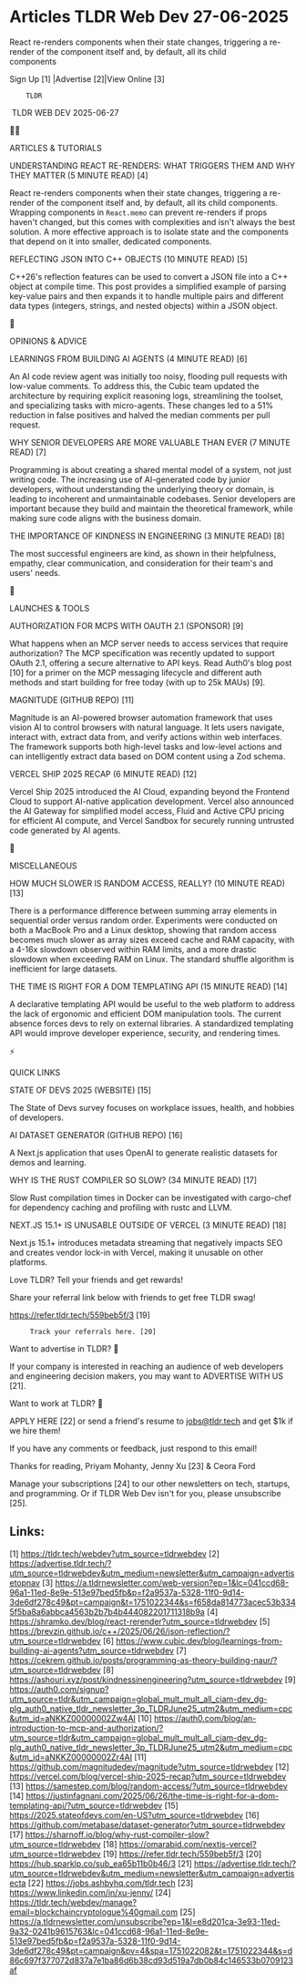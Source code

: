 # Articles TLDR Web Dev 27-06-2025

React re-renders components when their state changes, triggering a
re-render of the component itself and, by default, all its child
components ‌ ‌ ‌ ‌ ‌ ‌ ‌ ‌ ‌ ‌ ‌ ‌ ‌ ‌ ‌ ‌ ‌ ‌ ‌ ‌ ‌ ‌ ‌ ‌ ‌ ‌  ‌ ‌ ‌ ‌ ‌ ‌ ‌ ‌ ‌ ‌ ‌ ‌ ‌ ‌ ‌ ‌ ‌ ‌ ‌ ‌ ‌ ‌ ‌ ‌ ‌ ‌ 


 Sign Up [1] |Advertise [2]|View Online [3] 

		TLDR 

 TLDR WEB DEV 2025-06-27

🧑‍💻 

ARTICLES & TUTORIALS

 UNDERSTANDING REACT RE-RENDERS: WHAT TRIGGERS THEM AND WHY THEY
MATTER (5 MINUTE READ) [4] 

 React re-renders components when their state changes, triggering a
re-render of the component itself and, by default, all its child
components. Wrapping components in `React.memo` can prevent re-renders
if props haven't changed, but this comes with complexities and isn't
always the best solution. A more effective approach is to isolate
state and the components that depend on it into smaller, dedicated
components. 

 REFLECTING JSON INTO C++ OBJECTS (10 MINUTE READ) [5] 

 C++26's reflection features can be used to convert a JSON file into a
C++ object at compile time. This post provides a simplified example of
parsing key-value pairs and then expands it to handle multiple pairs
and different data types (integers, strings, and nested objects)
within a JSON object. 

🧠 

OPINIONS & ADVICE

 LEARNINGS FROM BUILDING AI AGENTS (4 MINUTE READ) [6] 

 An AI code review agent was initially too noisy, flooding pull
requests with low-value comments. To address this, the Cubic team
updated the architecture by requiring explicit reasoning logs,
streamlining the toolset, and specializing tasks with micro-agents.
These changes led to a 51% reduction in false positives and halved the
median comments per pull request. 

 WHY SENIOR DEVELOPERS ARE MORE VALUABLE THAN EVER (7 MINUTE READ) [7]


 Programming is about creating a shared mental model of a system, not
just writing code. The increasing use of AI-generated code by junior
developers, without understanding the underlying theory or domain, is
leading to incoherent and unmaintainable codebases. Senior developers
are important because they build and maintain the theoretical
framework, while making sure code aligns with the business domain. 

 THE IMPORTANCE OF KINDNESS IN ENGINEERING (3 MINUTE READ) [8] 

 The most successful engineers are kind, as shown in their
helpfulness, empathy, clear communication, and consideration for their
team's and users' needs. 

🚀 

LAUNCHES & TOOLS

 AUTHORIZATION FOR MCPS WITH OAUTH 2.1 (SPONSOR) [9] 

 What happens when an MCP server needs to access services that require
authorization? The MCP specification was recently updated to support
OAuth 2.1, offering a secure alternative to API keys. Read Auth0's
blog post [10] for a primer on the MCP messaging lifecycle and
different auth methods and start building for free today (with up to
25k MAUs) [9]. 

 MAGNITUDE (GITHUB REPO) [11] 

 Magnitude is an AI-powered browser automation framework that uses
vision AI to control browsers with natural language. It lets users
navigate, interact with, extract data from, and verify actions within
web interfaces. The framework supports both high-level tasks and
low-level actions and can intelligently extract data based on DOM
content using a Zod schema. 

 VERCEL SHIP 2025 RECAP (6 MINUTE READ) [12] 

 Vercel Ship 2025 introduced the AI Cloud, expanding beyond the
Frontend Cloud to support AI-native application development. Vercel
also announced the AI Gateway for simplified model access, Fluid and
Active CPU pricing for efficient AI compute, and Vercel Sandbox for
securely running untrusted code generated by AI agents. 

🎁 

MISCELLANEOUS

 HOW MUCH SLOWER IS RANDOM ACCESS, REALLY? (10 MINUTE READ) [13] 

 There is a performance difference between summing array elements in
sequential order versus random order. Experiments were conducted on
both a MacBook Pro and a Linux desktop, showing that random access
becomes much slower as array sizes exceed cache and RAM capacity, with
a 4-16x slowdown observed within RAM limits, and a more drastic
slowdown when exceeding RAM on Linux. The standard shuffle algorithm
is inefficient for large datasets. 

 THE TIME IS RIGHT FOR A DOM TEMPLATING API (15 MINUTE READ) [14] 

 A declarative templating API would be useful to the web platform to
address the lack of ergonomic and efficient DOM manipulation tools.
The current absence forces devs to rely on external libraries. A
standardized templating API would improve developer experience,
security, and rendering times. 

⚡ 

QUICK LINKS

 STATE OF DEVS 2025 (WEBSITE) [15] 

 The State of Devs survey focuses on workplace issues, health, and
hobbies of developers. 

 AI DATASET GENERATOR (GITHUB REPO) [16] 

 A Next.js application that uses OpenAI to generate realistic datasets
for demos and learning. 

 WHY IS THE RUST COMPILER SO SLOW? (34 MINUTE READ) [17] 

 Slow Rust compilation times in Docker can be investigated with
cargo-chef for dependency caching and profiling with rustc and LLVM. 

 NEXT.JS 15.1+ IS UNUSABLE OUTSIDE OF VERCEL (3 MINUTE READ) [18] 

 Next.js 15.1+ introduces metadata streaming that negatively impacts
SEO and creates vendor lock-in with Vercel, making it unusable on
other platforms. 

Love TLDR? Tell your friends and get rewards!

 Share your referral link below with friends to get free TLDR swag! 

 https://refer.tldr.tech/559beb5f/3 [19] 

		 Track your referrals here. [20] 

Want to advertise in TLDR? 📰

 If your company is interested in reaching an audience of web
developers and engineering decision makers, you may want to ADVERTISE
WITH US [21]. 

Want to work at TLDR? 💼

 APPLY HERE [22] or send a friend's resume to jobs@tldr.tech and get
$1k if we hire them! 

 If you have any comments or feedback, just respond to this email! 

Thanks for reading, 
Priyam Mohanty, Jenny Xu [23] & Ceora Ford 

 Manage your subscriptions [24] to our other newsletters on tech,
startups, and programming. Or if TLDR Web Dev isn't for you, please
unsubscribe [25]. 

 

Links:
------
[1] https://tldr.tech/webdev?utm_source=tldrwebdev
[2] https://advertise.tldr.tech/?utm_source=tldrwebdev&utm_medium=newsletter&utm_campaign=advertisetopnav
[3] https://a.tldrnewsletter.com/web-version?ep=1&lc=041ccd68-96a1-11ed-8e9e-513e97bed5fb&p=f2a9537a-5328-11f0-9d14-3de6df278c49&pt=campaign&t=1751022344&s=f658da814773acec53b3345f5ba8a6abbca4563b2b7b4b444082201711318b9a
[4] https://shramko.dev/blog/react-rerender?utm_source=tldrwebdev
[5] https://brevzin.github.io/c++/2025/06/26/json-reflection/?utm_source=tldrwebdev
[6] https://www.cubic.dev/blog/learnings-from-building-ai-agents?utm_source=tldrwebdev
[7] https://cekrem.github.io/posts/programming-as-theory-building-naur/?utm_source=tldrwebdev
[8] https://ashouri.xyz/post/kindnessinengineering?utm_source=tldrwebdev
[9] https://auth0.com/signup?utm_source=tldr&utm_campaign=global_mult_mult_all_ciam-dev_dg-plg_auth0_native_tldr_newsletter_3p_TLDRJune25_utm2&utm_medium=cpc&utm_id=aNKKZ00000002Zw4AI
[10] https://auth0.com/blog/an-introduction-to-mcp-and-authorization/?utm_source=tldr&utm_campaign=global_mult_mult_all_ciam-dev_dg-plg_auth0_native_tldr_newsletter_3p_TLDRJune25_utm2&utm_medium=cpc&utm_id=aNKKZ00000002Zr4AI
[11] https://github.com/magnitudedev/magnitude?utm_source=tldrwebdev
[12] https://vercel.com/blog/vercel-ship-2025-recap?utm_source=tldrwebdev
[13] https://samestep.com/blog/random-access/?utm_source=tldrwebdev
[14] https://justinfagnani.com/2025/06/26/the-time-is-right-for-a-dom-templating-api/?utm_source=tldrwebdev
[15] https://2025.stateofdevs.com/en-US?utm_source=tldrwebdev
[16] https://github.com/metabase/dataset-generator?utm_source=tldrwebdev
[17] https://sharnoff.io/blog/why-rust-compiler-slow?utm_source=tldrwebdev
[18] https://omarabid.com/nextjs-vercel?utm_source=tldrwebdev
[19] https://refer.tldr.tech/559beb5f/3
[20] https://hub.sparklp.co/sub_ea65b11b0b46/3
[21] https://advertise.tldr.tech/?utm_source=tldrwebdev&utm_medium=newsletter&utm_campaign=advertisecta
[22] https://jobs.ashbyhq.com/tldr.tech
[23] https://www.linkedin.com/in/xu-jenny/
[24] https://tldr.tech/webdev/manage?email=blockchaincryptologue%40gmail.com
[25] https://a.tldrnewsletter.com/unsubscribe?ep=1&l=e8d201ca-3e93-11ed-9a32-0241b9615763&lc=041ccd68-96a1-11ed-8e9e-513e97bed5fb&p=f2a9537a-5328-11f0-9d14-3de6df278c49&pt=campaign&pv=4&spa=1751022082&t=1751022344&s=d86c697f377072d837a7e1ba86d6b38cd93d519a7db0b84c146533b0709123af